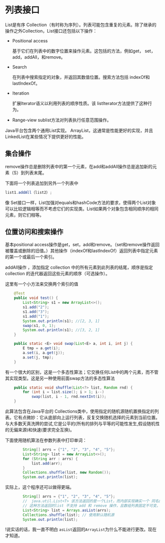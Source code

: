 # 列表接口

List是有序 Collection（有时称为序列）。列表可能包含重复的元素。除了继承的操作之外Collection，List接口还包括以下操作：

- Positional access
    
    基于它们在列表中的数字位置来操作元素。这包括的方法，例如get， set，add，addAll，和remove。
- Search 
    
    在列表中搜索指定的对象，并返回其数值位置。搜索方法包括 indexOf和lastIndexOf。

- Iteration

    扩展Iterator语义以利用列表的顺序性质。该 listIterator方法提供了这种行为。
    
- Range-view
    sublist方法对列表执行任意范围操作。
    
Java平台包含两个通用List实现。 ArrayList，这通常是性能更好的实现，并且 LinkedList在某些情况下提供更好的性能。

## 集合操作
remove操作总是删除列表中的第一个元素，在add和addAll操作总是追加新的元素（S）到列表末尾。

下面将一个列表追加到另外一个列表中
```java
list1.addAll（list2）;
```

像 Set接口一样，List加强对equals和hashCode方法的要求，使得两个List对象可以比较逻辑相等而不考虑它们的实现类。List如果两个对象包含相同顺序的相同元素，则它们相等。

## 位置访问和搜索操作
基本positional access操作是get，set，add和remove。（set和remove操作返回被覆盖或删除的旧值。）其他操作（indexOf和lastIndexOf）返回列表中指定元素的第一个或最后一个索引。

addAll操作 ，添加指定 collection 中的所有元素到此列表的结尾，顺序是指定 collection 的迭代器返回这些元素的顺序（可选操作）。

这里有一个小方法来交换两个索引的值
```java
    @Test
    public void test() {
        List<String> s1 = new ArrayList<>();
        s1.add("2");
        s1.add("3");
        s1.add("1");
        System.out.println(s1); //[2, 3, 1]
        swap(s1, 0, 1);
        System.out.println(s1); //[3, 2, 1]
    }

    public static <E> void swap(List<E> a, int i, int j) {
        E tmp = a.get(i);
        a.set(i, a.get(j));
        a.set(j, tmp);
    }
```

有一个很大的区别，这是一个多态性算法；它交换任何List中的两个元素，而不管其实现类型。这是另一种使用前面swap方法的多态性算法
```java
    public static void shuffle(List<?> list, Random rnd) {
        for (int i = list.size(); i > 1; i--)
            swap(list, i - 1, rnd.nextInt(i));
    }
```

此算法包含在Java平台的 Collections类中，使用指定的随机源随机置换指定的列表。它有点微妙：它从底部向上运行列表，反复交换随机选择的元素到当前位置。与大多数天真洗牌的尝试,它是公平的(所有的排列与平等的可能性发生,假设随机性的无偏来源)和快速(要求完全互换)。

下面使用随机算法在参数列表中打印单词：
```java
        String[] arrs = {"1", "2", "3", "4", "5"};
        List<String> list = new ArrayList<>();
        for (String arr : arrs) {
            list.add(arr);
        }
        Collections.shuffle(list, new Random());
        System.out.println(list);
```

实际上，这个程序还可以做得更端。
```java
        String[] arrs = {"1", "2", "3", "4", "5"};
        //  java.util.List<T> 该方法返回的是一个List，而内部实现确实一个 同名的内部类 ArrayList
        // 这种方法返回的list 不支持 add 和 remove 操作，且数组列表固定不可变。
        List<String> list = Arrays.asList(arrs);
        Collections.shuffle(list); // 使用默认随机源
        System.out.println(list);
```
!说实话的话，我一直不明白 `asList`返回的`ArrayList`为什么不能进行更改。现在才知道。